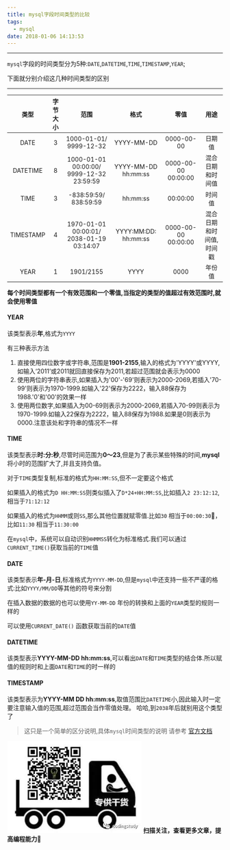 ```yaml
---
title: mysql字段时间类型的比较
tags:
  - mysql
date: 2018-01-06 14:13:53
---
```


------------------------------------------------------------

`mysql`字段的时间类型分为5种:`DATE`,`DATETIME`,`TIME`,`TIMESTAMP`,`YEAR`;

下面就分别介绍这几种时间类型的区别

----------------------------------------------
<!--more-->

|类型|字节大小|范围|格式|零值|用途|
|:-----:|:----:|:----:|:-----:|:------:|:-----:|
|DATE|3|1000-01-01/<br/>9999-12-32|YYYY-MM-DD|0000-00-00|日期值|
|DATETIME|8|1000-01-01 00:00:00/<br>9999-12-32 23:59:59|YYYY-MM-DD hh:mm:ss|0000-00-00 00:00:00|混合日期和时间值|
|TIME|3|-838:59:59/<br>838:59:59|hh:mm:ss|00:00:00|时间值|
|TIMESTAMP|4|1970-01-01 00:00:01/<br>2038-01-19 03:14:07|YYYY:MM:DD: hh:mm:ss|0000-00-00 00:00:00|混合日期和时间值,时间戳|
|YEAR|1|1901/2155|YYYY|0000|年份值|

**每个时间类型都有一个有效范围和一个零值,当指定的类型的值超过有效范围时,就会使用零值**


#### YEAR

该类型表示**年**,格式为`YYYY`

有三种表示方法
1. 直接使用四位数字或字符串,范围是**1901-2155**,输入的格式为'YYYY'或YYYY,如输入‘2011’或2011就回直接保存为2011,若超过范围就会表示为0000
2. 使用两位的字符串表示,如果插入为'00'-'69'则表示为2000-2069,若插入'70-99'则表示为1970-1999.如输入'22'保存为2222，输入88保存为1988.'0'和'00'的效果一样
3. 使用两位数字,如果插入为00-69则表示为2000-2069,若插入70-99则表示为1970-1999.如输入22保存为2222，输入88保存为1988.如果是0则表示为0000.注意该处和字符串的情况不一样

#### TIME

该类型表示**时:分:秒**,尽管时间范围为**0～23**,但是为了表示某些特殊的时间,**mysql**将小时的范围扩大了,并且支持负值。

对于`TIME`类型复制,标准的格式为`HH:MM:SS`,但不一定要这个格式

如果插入的格式为`D HH:MM:SS`则类似插入了`D*24+HH:MM:SS`,比如插入`2 23:12:12`,相当于`71:12:12`

如果插入的格式为`HHMM`或则`SS`,那么其他位置就赋零值.比如`30` 相当于`00:00:30`，比如`11:30` 相当于`11:30:00`

在`mysql`中，系统可以自动识别`HHMMSS`转化为标准格式.我们可以通过`CURRENT_TIME()`获取当前的`TIME`值

#### DATE

该类型表示**年-月-日**,标准格式为`YYYY-MM-DD`,但是`mysql`中还支持一些不严谨的格式:比如`YYYY/MM/DD`等其他的符号来分割

在插入数据的数据的也可以使用`YY-MM-DD` 年份的转换和上面的`YEAR`类型的规则一样的

可以使用`CURRENT_DATE()` 函数获取当前的`DATE`值

#### DATETIME

该类型表示**YYYY-MM-DD hh:mm:ss**,可以看出`DATE`和`TIME`类型的结合体.所以赋值的规则时和上面`DATE`和`TIME`的时一样的

#### TIMESTAMP

该类型表示为**YYYY-MM DD hh:mm:ss**,取值范围比`DATETIME`小,因此输入时一定要注意输入值的范围,超过范围会当作零值处理。
哈哈,到`2038`年后就别用这个类型了



>这只是一个简单的区分说明,具体`mysql`时间类型的说明 请参考 [官方文档](https://dev.mysql.com/doc/refman/5.7/en/date-and-time-types.html)



![alt](/images/Wechatcode.jpg)
**扫描关注，查看更多文章，提高编程能力**

